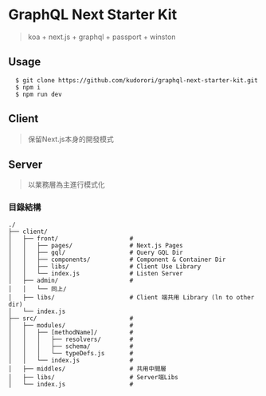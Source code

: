# GraphQL Next Starter Kit

> koa + next.js + graphql + passport + winston

## Usage

```
  $ git clone https://github.com/kudorori/graphql-next-starter-kit.git
  $ npm i
  $ npm run dev
```

## Client

> 保留Next.js本身的開發模式


## Server

> 以業務層為主進行模式化


### 目錄結構

```
./
├── client/
│   ├── front/                    #
│   │   ├── pages/                # Next.js Pages
│   │   ├── gql/                  # Query GQL Dir
│   │   ├── components/           # Component & Container Dir
│   │   ├── libs/                 # Client Use Library
│   │   └── index.js              # Listen Server
│   ├── admin/                    #
│   │   └── 同上/                  
│   ├── libs/                     # Client 端共用 Library (ln to other dir)
│   └── index.js
├── src/                          #
│   ├── modules/                  #
│   │   ├── [methodName]/         #
│   │   │   ├── resolvers/        #
│   │   │   ├── schema/           #
│   │   │   └── typeDefs.js       #
│   │   └── index.js              #
│   ├── middles/                  # 共用中間層
│   ├── libs/                     # Server端Libs
│   └── index.js                  #
```
